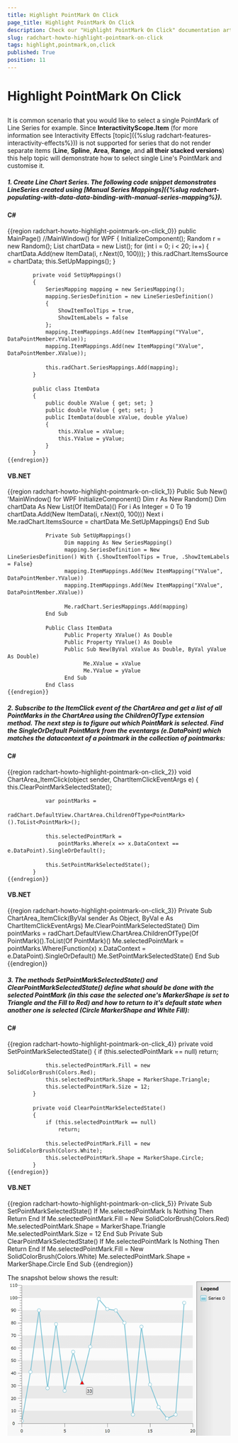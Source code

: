 ```yaml
---
title: Highlight PointMark On Click
page_title: Highlight PointMark On Click
description: Check our "Highlight PointMark On Click" documentation article for the RadChart WPF control.
slug: radchart-howto-highlight-pointmark-on-click
tags: highlight,pointmark,on,click
published: True
position: 11
---
```


# Highlight PointMark On Click



## 

It is common scenario that you would like to select a single PointMark of Line Series for example. Since __InteractivityScope.Item__ (for more information see Interactivity Effects [topic]({%slug radchart-features-interactivity-effects%})) is not supported for series that do not render separate items (__Line__, __Spline__, __Area__, __Range__, and __all their stacked versions__) this help topic will demonstrate how to select single Line's PointMark and customise it. 

##### 1.  Create Line Chart Series. The following code snippet demonstrates LineSeries created using [Manual Series Mappings]({%slug radchart-populating-with-data-data-binding-with-manual-series-mapping%}).

#### __C#__

{{region radchart-howto-highlight-pointmark-on-click_0}}
	public MainPage() //MainWindow() for WPF
	        {
	            InitializeComponent();
	            Random r = new Random();
	            List<ItemData> chartData = new List<ItemData>();
	            for (int i = 0; i < 20; i++)
	            {
	                chartData.Add(new ItemData(i, r.Next(0, 100)));
	            }
	            this.radChart.ItemsSource = chartData;
	            this.SetUpMappings();
	        }
	
	        private void SetUpMappings()
	        {
	            SeriesMapping mapping = new SeriesMapping();
	            mapping.SeriesDefinition = new LineSeriesDefinition()
	            {
	                ShowItemToolTips = true,
	                ShowItemLabels = false
	            };
	            mapping.ItemMappings.Add(new ItemMapping("YValue", DataPointMember.YValue));
	            mapping.ItemMappings.Add(new ItemMapping("XValue", DataPointMember.XValue));
	
	            this.radChart.SeriesMappings.Add(mapping);
	        }
	
	        public class ItemData
	        {
	            public double XValue { get; set; }
	            public double YValue { get; set; }
	            public ItemData(double xValue, double yValue)
	            {
	                this.XValue = xValue;
	                this.YValue = yValue;
	            }
	        }
	{{endregion}}


#### __VB.NET__

{{region radchart-howto-highlight-pointmark-on-click_1}}
	Public Sub New() 'MainWindow() for WPF
	                  InitializeComponent()
	                  Dim r As New Random()
	                  Dim chartData As New List(Of ItemData)()
	                  For i As Integer = 0 To 19
	                        chartData.Add(New ItemData(i, r.Next(0, 100)))
	                  Next i
	                  Me.radChart.ItemsSource = chartData
	                  Me.SetUpMappings()
	       End Sub
	
	            Private Sub SetUpMappings()
	                  Dim mapping As New SeriesMapping()
	                  mapping.SeriesDefinition = New LineSeriesDefinition() With {.ShowItemToolTips = True, .ShowItemLabels = False}
	                  mapping.ItemMappings.Add(New ItemMapping("YValue", DataPointMember.YValue))
	                  mapping.ItemMappings.Add(New ItemMapping("XValue", DataPointMember.XValue))
	
	                  Me.radChart.SeriesMappings.Add(mapping)
	            End Sub
	
	            Public Class ItemData
	                  Public Property XValue() As Double
	                  Public Property YValue() As Double
	                  Public Sub New(ByVal xValue As Double, ByVal yValue As Double)
	                        Me.XValue = xValue
	                        Me.YValue = yValue
	                  End Sub
	            End Class
	{{endregion}}



##### 2. Subscribe to the *ItemClick* event of the ChartArea and get a list of all PointMarks in the ChartArea using the ChildrenOfType<T> extension method. The next step is to figure out which PointMark is selected. Find the SingleOrDefault PointMark from the eventargs (e.DataPoint) which matches the datacontext of a pointmark in the collection of pointmarks:

#### __C#__

{{region radchart-howto-highlight-pointmark-on-click_2}}
	void ChartArea_ItemClick(object sender, ChartItemClickEventArgs e)
	        {
	            this.ClearPointMarkSelectedState();
	
	            var pointMarks = 
	                radChart.DefaultView.ChartArea.ChildrenOfType<PointMark>().ToList<PointMark>();
	
	            this.selectedPointMark =
	                pointMarks.Where(x => x.DataContext == e.DataPoint).SingleOrDefault();
	
	            this.SetPointMarkSelectedState();
	        }
	{{endregion}}





#### __VB.NET__

{{region radchart-howto-highlight-pointmark-on-click_3}}
	Private Sub ChartArea_ItemClick(ByVal sender As Object, ByVal e As ChartItemClickEventArgs)
	Me.ClearPointMarkSelectedState()
	Dim pointMarks = radChart.DefaultView.ChartArea.ChildrenOfType(Of PointMark)().ToList(Of PointMark)()
	Me.selectedPointMark = pointMarks.Where(Function(x) x.DataContext = e.DataPoint).SingleOrDefault()
	Me.SetPointMarkSelectedState()
	End Sub
	{{endregion}}



##### 3. The methods SetPointMarkSelectedState() and ClearPointMarkSelectedState() define what should be done with the selected PointMark (in this case the selected one's MarkerShape is set to Triangle and the Fill to Red) and how to return to it's default state when another one is selected (Circle MarkerShape and White Fill):

#### __C#__

{{region radchart-howto-highlight-pointmark-on-click_4}}
	private void SetPointMarkSelectedState()
	        {
	            if (this.selectedPointMark == null)
	                return;
	
	            this.selectedPointMark.Fill = new SolidColorBrush(Colors.Red);
	            this.selectedPointMark.Shape = MarkerShape.Triangle;
	            this.selectedPointMark.Size = 12;
	        }
	
	        private void ClearPointMarkSelectedState()
	        {
	            if (this.selectedPointMark == null)
	                return;
	
	            this.selectedPointMark.Fill = new SolidColorBrush(Colors.White);
	            this.selectedPointMark.Shape = MarkerShape.Circle;
	        }
	{{endregion}}



#### __VB.NET__

{{region radchart-howto-highlight-pointmark-on-click_5}}
	Private Sub SetPointMarkSelectedState()
	If Me.selectedPointMark Is Nothing Then
	Return
	End If
	Me.selectedPointMark.Fill = New SolidColorBrush(Colors.Red)
	Me.selectedPointMark.Shape = MarkerShape.Triangle
	Me.selectedPointMark.Size = 12
	End Sub
	Private Sub ClearPointMarkSelectedState()
	If Me.selectedPointMark Is Nothing Then
	Return
	End If
	Me.selectedPointMark.Fill = New SolidColorBrush(Colors.White)
	Me.selectedPointMark.Shape = MarkerShape.Circle
	End Sub
	{{endregion}}



The snapshot below shows the result:
![](images/RadChart_HowToHighlightedPointMark_01.png)
